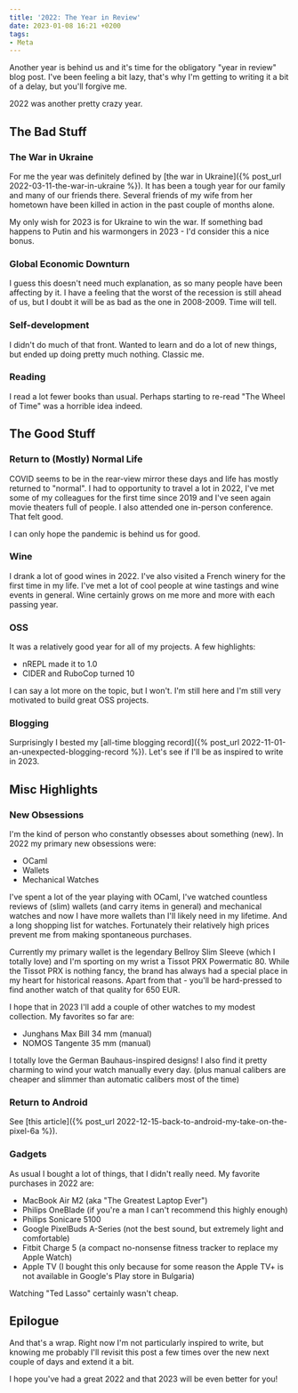 ```yaml
---
title: '2022: The Year in Review'
date: 2023-01-08 16:21 +0200
tags:
- Meta
---
```


Another year is behind us and it's time for the obligatory "year in review" blog post.
I've been feeling a bit lazy, that's why I'm getting to writing it a bit of a delay, but
you'll forgive me.

2022 was another pretty crazy year.

## The Bad Stuff

### The War in Ukraine

For me the year was definitely defined by [the war in Ukraine]({% post_url 2022-03-11-the-war-in-ukraine %}).
It has been a tough year for our family and many of our friends there. Several friends of my wife from her
hometown have been killed in action in the past couple of months alone.

My only wish for 2023 is for Ukraine to win the war. If something bad happens to
Putin and his warmongers in 2023 - I'd consider this a nice bonus.

### Global Economic Downturn

I guess this doesn't need much explanation, as so many people have been
affecting by it. I have a feeling that the worst of the recession is still ahead
of us, but I doubt it will be as bad as the one in 2008-2009. Time will tell.

### Self-development

I didn't do much of that front. Wanted to learn and do a lot of new things, but ended up doing pretty much nothing.
Classic me.

### Reading

I read a lot fewer books than usual. Perhaps starting to re-read "The Wheel of Time" was a horrible idea indeed.

## The Good Stuff

### Return to (Mostly) Normal Life

COVID seems to be in the rear-view mirror these days and life has mostly
returned to "normal". I had to opportunity to travel a lot in 2022, I've met
some of my colleagues for the first time since 2019 and I've seen again movie
theaters full of people. I also attended one in-person conference. That felt good.

I can only hope the pandemic is behind us for good.

### Wine

I drank a lot of good wines in 2022. I've also visited a French winery for the
first time in my life. I've met a lot of cool people at wine tastings and wine events in
general. Wine certainly grows on me more and more with each passing year.

### OSS

It was a relatively good year for all of my projects. A few highlights:

- nREPL made it to 1.0
- CIDER and RuboCop turned 10

I can say a lot more on the topic, but I won't. I'm still here and I'm still very motivated
to build great OSS projects.

### Blogging

Surprisingly I bested my [all-time blogging record]({% post_url 2022-11-01-an-unexpected-blogging-record %}).
Let's see if I'll be as inspired to write in 2023.

## Misc Highlights

### New Obsessions

I'm the kind of person who constantly obsesses about something (new). In 2022 my primary new obsessions were:

- OCaml
- Wallets
- Mechanical Watches

I've spent a lot of the year playing with OCaml, I've watched countless reviews
of (slim) wallets (and carry items in general) and mechanical watches and now I
have more wallets than I'll likely need in my lifetime. And a long shopping list
for watches. Fortunately their relatively high prices prevent me from making
spontaneous purchases.

Currently my primary wallet is the legendary Bellroy Slim Sleeve (which I
totally love) and I'm sporting on my wrist a Tissot PRX Powermatic 80. While the
Tissot PRX is nothing fancy, the brand has always had a special place in my
heart for historical reasons. Apart from that - you'll be hard-pressed to find
another watch of that quality for 650 EUR.

I hope that in 2023 I'll add a couple of other watches to my modest collection. My favorites so far are:

- Junghans Max Bill 34 mm (manual)
- NOMOS Tangente 35 mm (manual)

I totally love the German Bauhaus-inspired designs! I also find it pretty charming to wind your watch
manually every day. (plus manual calibers are cheaper and slimmer than automatic calibers most of the time)

### Return to Android

See [this article]({% post_url 2022-12-15-back-to-android-my-take-on-the-pixel-6a %}).

### Gadgets

As usual I bought a lot of things, that I didn't really need. My favorite purchases in 2022 are:

- MacBook Air M2 (aka "The Greatest Laptop Ever")
- Philips OneBlade (if you're a man I can't recommend this highly enough)
- Philips Sonicare 5100
- Google PixelBuds A-Series (not the best sound, but extremely light and comfortable)
- Fitbit Charge 5 (a compact no-nonsense fitness tracker to replace my Apple Watch)
- Apple TV (I bought this only because for some reason the Apple TV+ is not available in Google's Play store in Bulgaria)

Watching "Ted Lasso" certainly wasn't cheap.

## Epilogue

And that's a wrap. Right now I'm not particularly inspired to write, but knowing me probably I'll revisit this post a few times
over the new next couple of days and extend it a bit.

I hope you've had a great 2022 and that 2023 will be even better for you!
